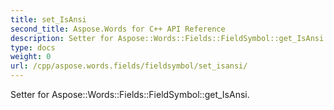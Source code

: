 ```yaml
---
title: set_IsAnsi
second_title: Aspose.Words for C++ API Reference
description: Setter for Aspose::Words::Fields::FieldSymbol::get_IsAnsi. 
type: docs
weight: 0
url: /cpp/aspose.words.fields/fieldsymbol/set_isansi/
---
```


Setter for Aspose::Words::Fields::FieldSymbol::get_IsAnsi. 

